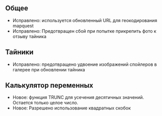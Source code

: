 ## Общее
- Исправлено: используется обновленный URL для геокодирования mapquest
- Исправлено: Предотвращен сбой при попытке прикрепить фото к отзыву тайника

## Тайники
- Исправлено: предотвращено удвоение изображений спойлеров в галерее при обновлении тайника

## Калькулятор переменных
- Новое: функция TRUNC для усечения десятичных значений. Остается только целое число.
- Новое: Разрешено использование квадратных скобок
